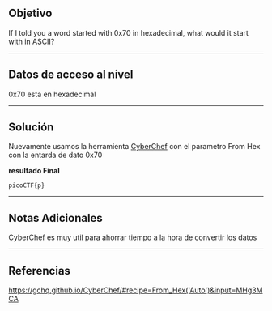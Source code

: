 ## Objetivo 

If I told you a word started with 0x70 in hexadecimal, what would it start with in ASCII?

---
## Datos de acceso al nivel 

0x70  esta en hexadecimal 

---
## Solución 

Nuevamente usamos la herramienta [CyberChef](https://gchq.github.io/CyberChef/) con el parametro From Hex con la entarda de dato 0x70  

**resultado Final**
```
picoCTF{p}
```

---
## Notas Adicionales 

CyberChef es muy util para ahorrar tiempo a la hora de convertir los datos 

---
## Referencias 
https://gchq.github.io/CyberChef/#recipe=From_Hex('Auto')&input=MHg3MCA
